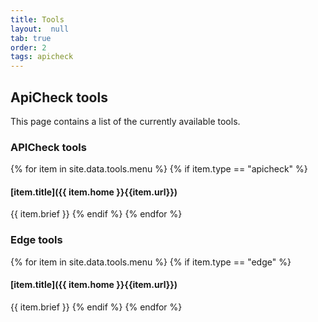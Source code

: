 ```yaml
---
title: Tools
layout:  null
tab: true
order: 2
tags: apicheck
---
```


## ApiCheck tools

This page contains a list of the currently available tools.

### APICheck tools

{% for item in site.data.tools.menu %}
  {% if item.type == "apicheck" %}
#### [item.title]({{ item.home }}{{item.url}})

{{ item.brief }}
  {% endif %}
{% endfor %}

### Edge tools

{% for item in site.data.tools.menu %}
  {% if item.type == "edge" %}
#### [item.title]({{ item.home }}{{item.url}})

{{ item.brief }}
  {% endif %}
{% endfor %}
